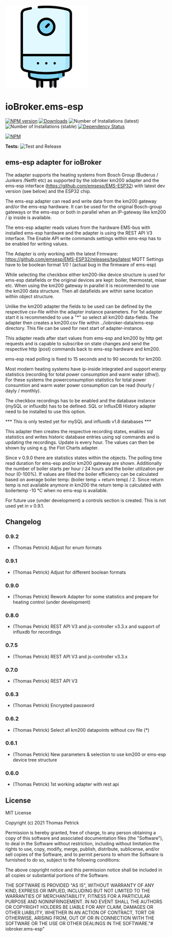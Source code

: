 ![Logo](admin/ems-esp.png)
# ioBroker.ems-esp

[![NPM version](https://img.shields.io/npm/v/iobroker.ems-esp.svg)](https://www.npmjs.com/package/iobroker.ems-esp)
[![Downloads](https://img.shields.io/npm/dm/iobroker.ems-esp.svg)](https://www.npmjs.com/package/iobroker.ems-esp)
![Number of Installations (latest)](https://iobroker.live/badges/ems-esp-installed.svg)
![Number of Installations (stable)](https://iobroker.live/badges/ems-esp-stable.svg)
[![Dependency Status](https://img.shields.io/david/tp1de/iobroker.ems-esp.svg)](https://david-dm.org/tp1de/iobroker.ems-esp)

[![NPM](https://nodei.co/npm/iobroker.ems-esp.png?downloads=true)](https://nodei.co/npm/iobroker.ems-esp/)

**Tests:** ![Test and Release](https://github.com/tp1de/ioBroker.ems-esp/workflows/Test%20and%20Release/badge.svg)

## ems-esp adapter for ioBroker

The adapter supports the heating systems from Bosch Group (Buderus / Junkers /Netfit etc) as supported by the iobroker km200 adapter 
and the ems-esp interface (https://github.com/emsesp/EMS-ESP32) with latest dev version (see below) and the ESP32 chip.

The ems-esp adapter can read and write data from the km200 gateway and/or the ems-esp hardware. 
It can be used for the original Bosch-group gateways or the ems-esp or both in parallel when an IP-gateway like km200 / ip 
inside is available.

The ems-esp adapter reads values from the hardware EMS-bus with installed ems-esp hardware and the adapter is using the REST API V3 interface. 
The Enable API write commands settings within ems-esp has to be enabled for writing values.

The Adapter is only working with the latest Firmware: https://github.com/emsesp/EMS-ESP32/releases/tag/latest
MQTT Settings have to be boolean format 1/0 ! (actual bug in the firmware of ems-esp)

While selecting the checkbox either km200-like device structure is used for ems-esp datafields or the original devices are kept: boiler, thermostat, mixer etc.
When using the km200 gateway in parallel it is recommended to use the km200 data structure. Then all datafields are within same location within object structure.

Unlike the km200 adapter the fields to be used can be defined by the respective csv-file within the adapter instance parameters.
For 1st adapter start it is recommended to use a "*" so select all km200 data-fields.
The adapter then creates a km200.csv file within ../iobroker-data/ems-esp directory. This file can be used for next start of adapter-instance. 


This adapter reads after start values from ems-esp and km200 by http get requests and is capable to subscribe on state changes and send 
the respective http (post) commands back to ems-esp hardware and km200. 

ems-esp read polling is fixed to 15 seconds and to 90 seconds for km200.
 

Most modern heating systems have ip-inside integrated and support energy statistics (recording for total power consumption and warm water (dhw)).
For these systems the powerconsumption statistics for total power consumtion and warm water power consumption can be read (hourly / dayly / monthly).

The checkbox recordings has to be enabled and the database instance (mySQL or influxdb) has to be defined. 
SQL or InfluxDB History adapter need to be installed to use this option.

*** This is only tested yet for mySQL and influxdb v1.8 databases ***

This adapter then creates the respective recording states, enables sql statistics and writes historic database entries using sql commands and is updating the recordings. 
Update is every hour. The values can then be shown by using e.g. the Flot Charts adapter.

Since v 0.9.0 there are statistics states within the objects. The polling time read duration for ems-esp and/or km200 gateway are shown.
Additionally the number of boiler starts per hour / 24 hours and the boiler utilization per hour (0-100%).
If values are filled the boiler efficiency can be calculated based on average boiler temp: (boiler temp + return temp) / 2.
Since return temp is not available anymore in km200 the return temp is calculated with boilertemp -10 °C when no ems-esp is available. 

For future use (under development) a controls section is created. This is not used yet in v 0.9.1.


## Changelog

### 0.9.2
* (Thomas Petrick) Adjust for enum formats

### 0.9.1
* (Thomas Petrick) Adjust for different boolean formats

### 0.9.0
* (Thomas Petrick) Rework Adapter for some statistics and prepare for heating control (under development)

### 0.8.0
* (Thomas Petrick) REST API V3 and js-controller v3.3.x and support of influxdb for recordings

### 0.7.5
* (Thomas Petrick) REST API V3 and js-controller v3.3.x

### 0.7.0
* (Thomas Petrick) REST API V3

### 0.6.3
* (Thomas Petrick) Encrypted password

### 0.6.2
* (Thomas Petrick) Select all km200 datapoints without csv file (*)

### 0.6.1
* (Thomas Petrick) New parameters & selection to use km200 or ems-esp device tree structure

### 0.6.0
* (Thomas Petrick) 1st working adapter with rest api

## License
MIT License

Copyright (c) 2021 Thomas Petrick 

Permission is hereby granted, free of charge, to any person obtaining a copy
of this software and associated documentation files (the "Software"), to deal
in the Software without restriction, including without limitation the rights
to use, copy, modify, merge, publish, distribute, sublicense, and/or sell
copies of the Software, and to permit persons to whom the Software is
furnished to do so, subject to the following conditions:

The above copyright notice and this permission notice shall be included in all
copies or substantial portions of the Software.

THE SOFTWARE IS PROVIDED "AS IS", WITHOUT WARRANTY OF ANY KIND, EXPRESS OR
IMPLIED, INCLUDING BUT NOT LIMITED TO THE WARRANTIES OF MERCHANTABILITY,
FITNESS FOR A PARTICULAR PURPOSE AND NONINFRINGEMENT. IN NO EVENT SHALL THE
AUTHORS OR COPYRIGHT HOLDERS BE LIABLE FOR ANY CLAIM, DAMAGES OR OTHER
LIABILITY, WHETHER IN AN ACTION OF CONTRACT, TORT OR OTHERWISE, ARISING FROM,
OUT OF OR IN CONNECTION WITH THE SOFTWARE OR THE USE OR OTHER DEALINGS IN THE
SOFTWARE."# iobroker.ems-esp" 
